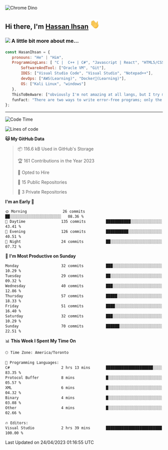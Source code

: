  <!--
**HasanIhsan/HasanIhsan** is a ✨ _special_ ✨ repository because its `README.md` (this file) appears on your GitHub profile.
-->

![Chrome Dino]([https://mir-s3-cdn-cf.behance.net/project_modules/max_1200/4ff07986208593.5d9a654e92f36.gif](https://media.tenor.com/pKgKFm7W-loAAAAM/repeat-jump.gif))


<h2 align="left">Hi there, I'm <a href="https://www.linkedin.com/in/hassan-ihsan-045b11231/" target="_blank" rel="noopener noreferrer">Hassan Ihsan</a> <img src="https://raw.githubusercontent.com/ABSphreak/ABSphreak/master/gifs/Hi.gif" height="30" />
 
 
 ### <img src="https://media.giphy.com/media/VgCDAzcKvsR6OM0uWg/giphy.gif" width="50"> A little bit more about me...  
 
 ```javascript
const HasanIhsan = {
    pronouns: "He" | "Him",
    ProgrammingLans: [ "C |  C++ | C#", "Javascript | React", "HTML5/CSS", "JSON", "Java"],
        SoftwareAndTool: ["Oracle VM", "Git"],
        IDES: ["Visual Studio Code", "Visual Studio", "Notepad++"],
        devOps: ["AWS(Learning)", "Docker🐳(Learning)"], 
        OS: ["Kali Linux", "windows"]
    },
    ThisToBeAware: ["obviously I'm not amazing at all langs, but I try my best not to go rusty"], 
    funFact: "There are two ways to write error-free programs; only the third one works"
};
```
 
 --- 

<!--START_SECTION:waka-->
![Code Time](http://img.shields.io/badge/Code%20Time-186%20hrs%2027%20mins-blue)

![Lines of code](https://img.shields.io/badge/From%20Hello%20World%20I%27ve%20Written-364.7%20thousand%20lines%20of%20code-blue)

**🐱 My GitHub Data** 

> 📦 116.6 kB Used in GitHub's Storage 
 > 
> 🏆 161 Contributions in the Year 2023
 > 
> 💼 Opted to Hire
 > 
> 📜 15 Public Repositories 
 > 
> 🔑 3 Private Repositories 
 > 
**I'm an Early 🐤** 

```text
🌞 Morning                26 commits          ██░░░░░░░░░░░░░░░░░░░░░░░   08.36 % 
🌆 Daytime                135 commits         ███████████░░░░░░░░░░░░░░   43.41 % 
🌃 Evening                126 commits         ██████████░░░░░░░░░░░░░░░   40.51 % 
🌙 Night                  24 commits          ██░░░░░░░░░░░░░░░░░░░░░░░   07.72 % 
```
📅 **I'm Most Productive on Sunday** 

```text
Monday                   32 commits          ███░░░░░░░░░░░░░░░░░░░░░░   10.29 % 
Tuesday                  29 commits          ██░░░░░░░░░░░░░░░░░░░░░░░   09.32 % 
Wednesday                40 commits          ███░░░░░░░░░░░░░░░░░░░░░░   12.86 % 
Thursday                 57 commits          █████░░░░░░░░░░░░░░░░░░░░   18.33 % 
Friday                   51 commits          ████░░░░░░░░░░░░░░░░░░░░░   16.40 % 
Saturday                 32 commits          ███░░░░░░░░░░░░░░░░░░░░░░   10.29 % 
Sunday                   70 commits          ██████░░░░░░░░░░░░░░░░░░░   22.51 % 
```


📊 **This Week I Spent My Time On** 

```text
🕑︎ Time Zone: America/Toronto

💬 Programming Languages: 
C#                       2 hrs 13 mins       █████████████████████░░░░   83.35 % 
Protocol Buffer          8 mins              █░░░░░░░░░░░░░░░░░░░░░░░░   05.57 % 
XML                      6 mins              █░░░░░░░░░░░░░░░░░░░░░░░░   04.32 % 
Binary                   4 mins              █░░░░░░░░░░░░░░░░░░░░░░░░   03.08 % 
Other                    4 mins              █░░░░░░░░░░░░░░░░░░░░░░░░   02.66 % 

🔥 Editors: 
Visual Studio            2 hrs 39 mins       █████████████████████████   100.00 % 
```


 Last Updated on 24/04/2023 01:16:55 UTC
<!--END_SECTION:waka-->
 
 
